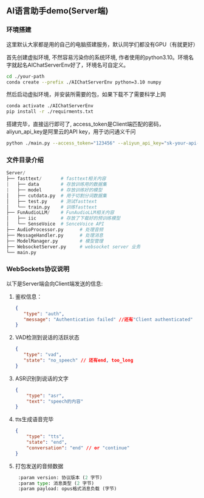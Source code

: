 ## AI语言助手demo(Server端)

### 环境搭建

这里默认大家都是用的自己的电脑搭建服务，默认同学们都没有GPU（有就更好）

首先创建虚拟环境, 不然容易污染你的系统环境, 作者使用的python3.10。环境名字就起名AIChatServerEnv好了，环境名可自定义。

``` sh
cd ./your-path
conda create --prefix ./AIChatServerEnv python=3.10 numpy
```

然后启动虚拟环境，并安装所需要的包，如果下载不了需要科学上网

``` sh
conda activate ./AIChatServerEnv
pip install -r ./requirments.txt
```

搭建完毕，直接运行即可了, access_token是Client端匹配的密码，aliyun_api_key是阿里云的API key，用于访问通义千问

``` sh
python ./main.py --access_token="123456" --aliyun_api_key="sk-your-api-key"
```

### 文件目录介绍

```python
Server/
├── fasttext/       # fasttext相关内容
|   ├── data        # 存放训练用的数据集
|   ├── model       # 存放训练好的模型
│   ├── cutdata.py  # 用于切割分词数据集
│   ├── test.py     # 测试fasttext
│   └── train.py    # 训练fasttext
├── FunAudioLLM/    # FunAudioLLM相关内容
│   ├── iic         # 存放了下载好的预训练模型
│   └── SenseVoice  # SenceVoice API
├── AudioProcessor.py      # 处理音频
├── MessageHandler.py      # 处理消息
├── ModelManager.py        # 模型管理
├── WebsocketServer.py     # websocket server 业务
└── main.py
```

### WebSockets协议说明

以下是Server端会向Client端发送的信息:

1. 鉴权信息：

   ```json
   {
      "type": "auth",
      "message": "Authentication failed" //还有"Client authenticated"
   }
   ```

2. VAD检测到说话的活跃状态

   ```json
   {
      "type": "vad",
      "state": "no_speech" // 还有end, too_long
   }
   ```

3. ASR识别到说话的文字

   ```json
   {
       "type": "asr",
       "text": "speech的内容"
   }
   ```

4. tts生成语音完毕

   ```json
   {
       "type": "tts",
       "state": "end",
       "conversation": "end" // or "continue"
   }
   ```


5. 打包发送的音频数据

   ```python
    :param version: 协议版本 (2 字节)
    :param type: 消息类型 (2 字节)
    :param payload: opus格式消息负载 (字节)
   ```